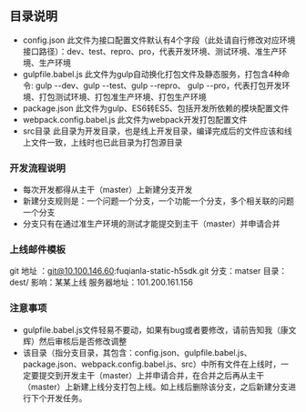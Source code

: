 ## 目录说明
* config.json
  此文件为接口配置文件默认有4个字段（此处请自行修改对应环境接口路径）：dev、test、repro、pro，代表开发环境、测试环境、准生产环境、生产环境
* gulpfile.babel.js
  此文件为gulp自动换化打包文件及静态服务，打包含4种命令: gulp --dev、gulp --test、gulp --repro、 gulp --pro，代表打包开发环境、打包测试环境、打包准生产环境、打包生产环境
* package.json
  此文件为gulp、ES6转ES5、包括开发所依赖的模块配置文件
* webpack.config.babel.js
  此文件为webpack开发打包配置文件
* src目录
  此目录为开发目录，也是线上开发目录，编译完成后的文件应该和线上文件一致，上线时也已此目录为打包源目录


### 开发流程说明
* 每次开发都得从主干（master）上新建分支开发
* 新建分支规则是：一个问题一个分支，一个功能一个分支，多个相关联的问题一个分支
* 分支只有在通过准生产环境的测试才能提交到主干（master）并申请合并


### 上线邮件模板
git 地址 ：git@10.100.146.60:fuqianla-static-h5sdk.git
分支：matser
目录：dest/
影响：某某上线
服务器地址：101.200.161.156


### 注意事项
  + gulpfile.babel.js文件轻易不要动，如果有bug或者要修改，请前告知我（康文辉）然后审核后是否修改调整
  + 该目录（指分支目录，其包含：config.json、gulpfile.babel.js、package.json、webpack.config.babel.js、src）中所有文件在上线时，一定要提交到开发主干（master）上并申请合并，在合并之后再从主干（master）上新建上线分支打包上线。如上线后删除该分支，之后新建分支进行下个开发任务。